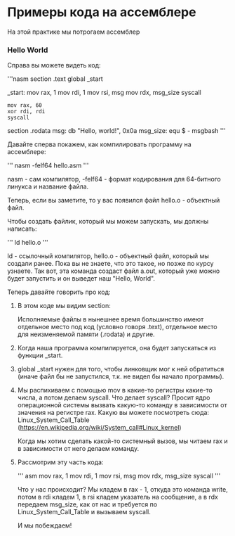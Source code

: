 # Примеры кода на ассемблере

На этой практике мы потрогаем ассемблер

### Hello World

Справа вы можете видеть код:

'''nasm
section .text
global _start

_start:
    mov rax, 1
    mov rdi, 1
    mov rsi, msg
    mov rdx, msg_size
    syscall

    mov rax, 60
    xor rdi, rdi
    syscall

section .rodata
msg: db "Hello, world!", 0x0a
msg_size: equ $ - msgbash
'''

Давайте сперва покажем, как компилировать программу на ассемблере:

'''
nasm -felf64 hello.asm
'''

nasm - сам компилятор, -felf64 - формат кодирования для 64-битного линукса и название файла.

Теперь, если вы заметите, то у вас появился файл hello.o - объектный файл.

Чтобы создать файлик, который мы можем запускать, мы должны написать:

'''
ld hello.o
'''

ld - ссылочный компилятор, hello.o - объектный файл, который мы создали ранее. Пока вы не знаете, что это такое, но позже по курсу узнаете. Так вот, эта команда создаст файл a.out, который уже можно будет запустить и он выведет наш "Hello, World".

Теперь давайте говорить про код:

1.  В этом коде мы видим section:

    Исполняемые файлы в нынешнее время большинство имеют отдельное место под код (условно говоря .text), отдельное место для неизменяемой памяти (.rodata) и другие.

2.  Когда наша программа компилируется, она будет запускаться из функции _start.

3.  global _start нужен для того, чтобы линковщик мог к ней обратиться (иначе файл бы не запустился, т.к. не видел бы начало программы).

4.  Мы распихиваем с помощью mov в какие-то регистры какие-то числа, а потом делаем syscall. Что делает syscall? Просит ядро операционной системы вызвать какую-то команду в зависимости от значения на регистре rax. Какую вы можете посмотреть сюда: Linux_System_Call_Table (https://en.wikipedia.org/wiki/System_call#Linux_kernel)

    Когда мы хотим сделать какой-то системный вызов, мы читаем rax и в зависимости от него делаем команду.

5.  Рассмотрим эту часть кода:

    ''' asm
    mov rax, 1
    mov rdi, 1
    mov rsi, msg
    mov rdx, msg_size
    syscall
    '''

    Что у нас происходит? Мы кладем в rax - 1, откуда это команда write, потом в rdi кладем 1, в rsi кладем указатель на сообщение, а в rdx передаем msg_size, как от нас и требуется по Linux_System_Call_Table  и вызываем syscall.

    И мы побеждаем!